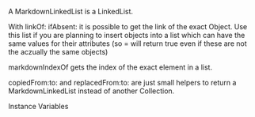 A MarkdownLinkedList is a LinkedList. 

With linkOf: ifAbsent: it is possible to get the link of the exact Object. Use this list if you are planning to insert objects into a list which can have the same values for their attributes (so = will return true even if these are not the aczually the same objects)

markdownIndexOf gets the index of the exact element in a list.

copiedFrom:to: and replacedFrom:to: are just small helpers to return a MarkdownLinkedList instead of another Collection.

Instance Variables
